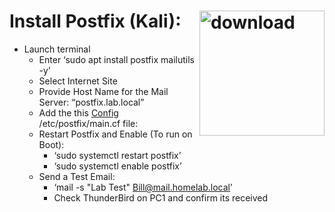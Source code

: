 # Install Postfix (Kali):   <img width="200" height="200" align="right" alt="download" src="https://github.com/user-attachments/assets/d2532173-b232-4702-a4a3-3b994c760193" /> 
- Launch terminal
  - Enter ‘sudo apt install postfix mailutils -y’
  - Select Internet Site
  - Provide Host Name for the Mail Server: “postfix.lab.local”
  - Add the this [Config](https://github.com/RichMac20/SOCHomeLab/blob/main/Steps/Configs/main.cf) /etc/postfix/main.cf file:
  - Restart Postfix and Enable (To run on Boot):
    - ‘sudo systemctl restart postfix’
    - ‘sudo systemctl enable postfix’
  - Send a Test Email:
    - ‘mail -s "Lab Test" Bill@mail.homelab.local’
    - Check ThunderBird on PC1 and confirm its received
